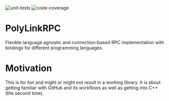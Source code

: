![unit-tests](https://github.com/ChristophervonKlitzing/PolyLinkRPC/actions/workflows/run-tests.yml/badge.svg?branch=main)
![code-coverage](https://img.shields.io/badge/Code%20Coverage-75%25-yellow?style=flat)

# PolyLinkRPC
Flexible language agnostic and connection-based RPC implementation with bindings for different programming languages.

# Motivation
This is for fun and might or might not result in a working library. It is about getting familiar with GitHub and its workflows
as well as getting into C++ (the second time).